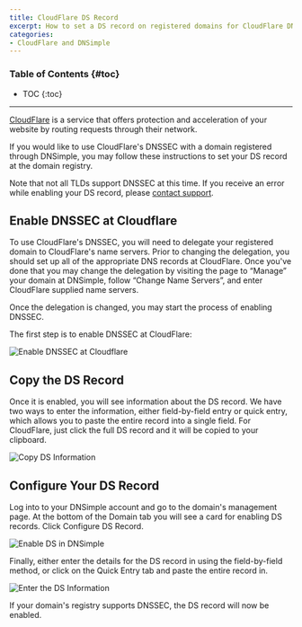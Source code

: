 ```yaml
---
title: CloudFlare DS Record
excerpt: How to set a DS record on registered domains for CloudFlare DNSSEC.
categories:
- CloudFlare and DNSimple
---
```


### Table of Contents {#toc}

* TOC
{:toc}

---

[CloudFlare](https://www.cloudflare.com/) is a service that offers protection and acceleration of your website by routing requests through their network.

If you would like to use CloudFlare's DNSSEC with a domain registered through DNSimple, you may follow these instructions to set your DS record at the domain registry.

Note that not all TLDs support DNSSEC at this time. If you receive an error while enabling your DS record, please [contact support](https://dnsimple.com/contact).

## Enable DNSSEC at Cloudflare

To use CloudFlare's DNSSEC, you will need to delegate your registered domain to CloudFlare's name servers. Prior to changing the delegation, you should set up all of the appropriate DNS records at CloudFlare. Once you've done that you may change the delegation by visiting the page to “Manage” your domain at DNSimple, follow “Change Name Servers”, and enter CloudFlare supplied name servers.

Once the delegation is changed, you may start the process of enabling DNSSEC.

The first step is to enable DNSSEC at CloudFlare:

![Enable DNSSEC at Cloudflare](/files/2015/cloudflare-dnssec-step1.png)

## Copy the DS Record

Once it is enabled, you will see information about the DS record. We have two ways to enter the information, either field-by-field entry or quick entry, which allows you to paste the entire record into a single field. For CloudFlare, just click the full DS record and it will be copied to your clipboard.

![Copy DS Information](/files/2015/cloudflare-dnssec-step2.png)

## Configure Your DS Record

Log into to your DNSimple account and go to the domain's management page. At the bottom of the Domain tab you will see a card for enabling DS records. Click Configure DS Record.

![Enable DS in DNSimple](/files/2015/dnssec-ds-record-1.png)

Finally, either enter the details for the DS record in using the field-by-field method, or click on the Quick Entry tab and paste the entire record in.

![Enter the DS Information](/files/2015/dnssec-ds-record-2.png)

If your domain's registry supports DNSSEC, the DS record will now be enabled.
